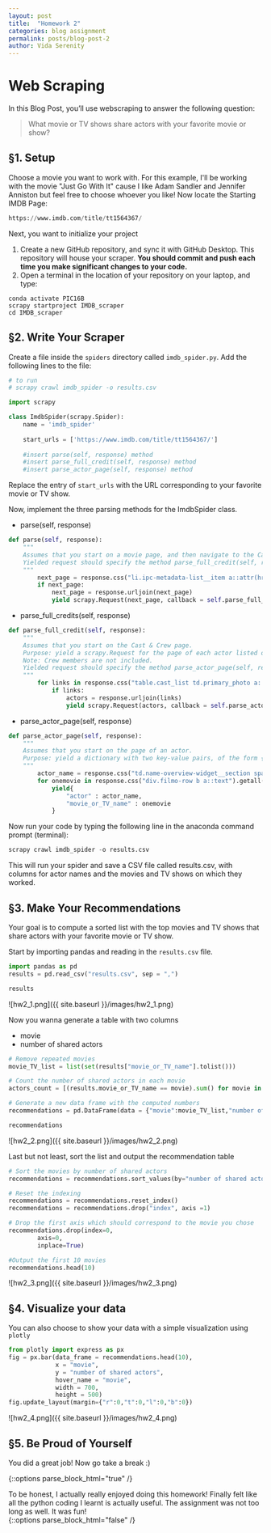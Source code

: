 ```yaml
---
layout: post
title:  "Homework 2"
categories: blog assignment
permalink: posts/blog-post-2
author: Vida Serenity 
---
```


# Web Scraping

In this Blog Post, you’ll use webscraping to answer the following question:
> What movie or TV shows share actors with your favorite movie or show?

## §1. Setup

Choose a movie you want to work with. 
For this example, I'll be working with the movie "Just Go With It" cause I like Adam Sandler and Jennifer Anniston but feel free to choose whoever you like!
Now locate the Starting IMDB Page:
```python
https://www.imdb.com/title/tt1564367/
```

Next, you want to initialize your project

1. Create a new GitHub repository, and sync it with GitHub Desktop. This repository will house your scraper. **You should commit and push each time you make significant changes to your code.**
2. Open a terminal in the location of your repository on your laptop, and type: 
```
conda activate PIC16B
scrapy startproject IMDB_scraper
cd IMDB_scraper
```

## §2. Write Your Scraper

Create a file inside the `spiders` directory called `imdb_spider.py`. Add the following lines to the file: 

```python
# to run 
# scrapy crawl imdb_spider -o results.csv

import scrapy

class ImdbSpider(scrapy.Spider):
    name = 'imdb_spider'
    
    start_urls = ['https://www.imdb.com/title/tt1564367/']
    
    #insert parse(self, response) method
    #insert parse_full_credit(self, response) method
    #insert parse_actor_page(self, response) method
```
Replace the entry of `start_urls` with the URL corresponding to your favorite movie or TV show. 

Now, implement the three parsing methods for the ImdbSpider class.
- parse(self, response)
```python
def parse(self, response):
    """
    Assumes that you start on a movie page, and then navigate to the Cast & Crew page.
    Yielded request should specify the method parse_full_credit(self, response) should be called.
    """
        next_page = response.css("li.ipc-metadata-list__item a::attr(href)").getall()[1]
        if next_page:
            next_page = response.urljoin(next_page)
            yield scrapy.Request(next_page, callback = self.parse_full_credit)
```
- parse_full_credits(self, response)
```python
def parse_full_credit(self, response):
    """
    Assumes that you start on the Cast & Crew page. 
    Purpose: yield a scrapy.Request for the page of each actor listed on the page. 
    Note: Crew members are not included. 
    Yielded request should specify the method parse_actor_page(self, response) should be called when the actor’s page is reached. 
    """
        for links in response.css("table.cast_list td.primary_photo a::attr(href)").getall():
            if links:
                actors = response.urljoin(links)
                yield scrapy.Request(actors, callback = self.parse_actor_page)
```
- parse_actor_page(self, response)
```python
def parse_actor_page(self, response):
    """
    Assumes that you start on the page of an actor. 
    Purpose: yield a dictionary with two key-value pairs, of the form {"actor" : actor_name, "movie_or_TV_name" : movie_or_TV_name}.
    """
        actor_name = response.css("td.name-overview-widget__section span.itemprop::text").get()
        for onemovie in response.css("div.filmo-row b a::text").getall():
            yield{
                "actor" : actor_name,
                "movie_or_TV_name" : onemovie
            }
```

Now run your code by typing the following line in the anaconda command prompt (terminal):
```python
scrapy crawl imdb_spider -o results.csv
```
This will run your spider and save a CSV file called results.csv, with columns for actor names and the movies and TV shows on which they worked.

## §3. Make Your Recommendations

Your goal is to compute a sorted list with the top movies and TV shows that share actors with your favorite movie or TV show. 

Start by importing pandas and reading in the `results.csv` file.
```python
import pandas as pd
results = pd.read_csv("results.csv", sep = ",")

results
```
![hw2_1.png]({{ site.baseurl }}/images/hw2_1.png)

Now you wanna generate a table with two columns
- movie
- number of shared actors

```python
# Remove repeated movies
movie_TV_list = list(set(results["movie_or_TV_name"].tolist()))

# Count the number of shared actors in each movie
actors_count = [(results.movie_or_TV_name == movie).sum() for movie in movie_TV_list]

# Generate a new data frame with the computed numbers
recommendations = pd.DataFrame(data = {"movie":movie_TV_list,"number of shared actors":actors_count})

recommendations
```
![hw2_2.png]({{ site.baseurl }}/images/hw2_2.png)


Last but not least, sort the list and output the recommendation table
```python
# Sort the movies by number of shared actors
recommendations = recommendations.sort_values(by="number of shared actors", ascending=False )

# Reset the indexing
recommendations = recommendations.reset_index()
recommendations = recommendations.drop("index", axis =1)

# Drop the first axis which should correspond to the movie you chose
recommendations.drop(index=0, 
        axis=0, 
        inplace=True)

#Output the first 10 movies
recommendations.head(10)
```
![hw2_3.png]({{ site.baseurl }}/images/hw2_3.png)

## §4. Visualize your data 

You can also choose to show your data with a simple visualization using `plotly`
```python
from plotly import express as px
fig = px.bar(data_frame = recommendations.head(10),
             x = "movie",
             y = "number of shared actors",
             hover_name = "movie",
             width = 700,
             height = 500)
fig.update_layout(margin={"r":0,"t":0,"l":0,"b":0})
```
![hw2_4.png]({{ site.baseurl }}/images/hw2_4.png)

## §5. Be Proud of Yourself

You did a great job! Now go take a break :)

 {::options parse_block_html="true" /}
<div class="gave-help">
 To be honest, I actually really enjoyed doing this homework! Finally felt like all the python coding I learnt is actually useful.
  The assignment was not too long as well. It was fun!
</div>
{::options parse_block_html="false" /}
